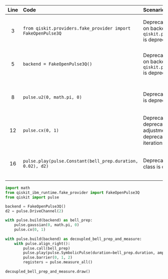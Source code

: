 | Line | Code | Scenario | Reference | Artifact | Refactoring |   
| :--: | :--- | :------- | :-------: | :------- | :---------- | 
| 3 | `from qiskit.providers.fake_provider import FakeOpenPulse3Q` | Deprecation -> Using pulse jobs on backends from `qiskit.providers.fake_provider` is deprecated | qrn_tax_ddbb--27ebf47d-f549-4a4b-ad7c-72ec480eb99d | qiskit.providers.fake_provider | `from qiskit_ibm_runtime.fake_provider import FakeOpenPulse3Q` |
| 5 | `backend = FakeOpenPulse3Q()` | Deprecation -> Using pulse jobs on backends from `qiskit.providers.fake_provider` is deprecated | qrn_tax_ddbb--27ebf47d-f549-4a4b-ad7c-72ec480eb99d | FakeOpenPulse3Q | `backend = FakeOpenPulse3Q()` |
| 8 | `pulse.u2(0, math.pi, 0)` | Deprecation -> The `u2` function is deprecated | qrn_tax_ddbb--b5111ded-f178-4354-a8db-f475bdf64d57 | pulse | `pulse.gaussian(0, math.pi, 0)` |
| 12 | `pulse.cx(0, 1)` | Deprecation -> Using `cx` is not deprecated but will require adjustment in context of deprecated pulse builder iterations | IK | pulse | `pulse.cx(0, 1)` |
| 16 | `pulse.play(pulse.Constant(bell_prep.duration, 0.02), d2)` | Deprecation -> `Constant` pulse class is deprecated | qrn_tax_ddbb--b5111ded-f178-4354-a8db-f475bdf64d57 | pulse | `pulse.play(pulse.SymbolicPulse(duration=bell_prep.duration, amp=0.02), d2)` |

```python  
import math
from qiskit_ibm_runtime.fake_provider import FakeOpenPulse3Q
from qiskit import pulse

backend = FakeOpenPulse3Q()
d2 = pulse.DriveChannel(2)
 
with pulse.build(backend) as bell_prep:
    pulse.gaussian(0, math.pi, 0)
    pulse.cx(0, 1)
 
with pulse.build(backend) as decoupled_bell_prep_and_measure:
    with pulse.align_right():
        pulse.call(bell_prep)
        pulse.play(pulse.SymbolicPulse(duration=bell_prep.duration, amp=0.02), d2)
        pulse.barrier(0, 1, 2)
        registers = pulse.measure_all()
 
decoupled_bell_prep_and_measure.draw()
```